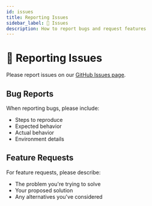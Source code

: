 ```yaml
---
id: issues
title: Reporting Issues
sidebar_label: 🐛 Issues
description: How to report bugs and request features
---
```


# 🐛 Reporting Issues

Please report issues on our [GitHub Issues page](https://github.com/FormerlyIncarcerated/org/issues).

## Bug Reports

When reporting bugs, please include:
- Steps to reproduce
- Expected behavior
- Actual behavior
- Environment details

## Feature Requests

For feature requests, please describe:
- The problem you're trying to solve
- Your proposed solution
- Any alternatives you've considered
